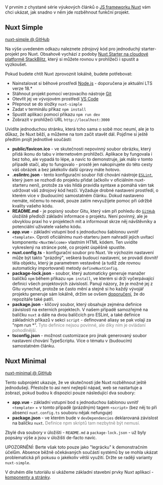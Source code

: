 V prvním z chystané série výukových článků o [JS frameworku Nuxt](https://nuxt.com/) vám chci ukázat, jak snadno v něm jde rozběhnout funkční projekt.

## Nuxt Simple

[nuxt-simple @ GitHub](https://github.com/AloisSeckar/demos-nuxt/tree/main/nuxt-simple)

Na výše uvedeném odkazu naleznete zdrojový kód pro jednoduchý starter-projekt pro Nuxt. Obsahově vychází z podoby [Nuxt Starter na cloudové platformě StackBlitz](https://stackblitz.com/github/nuxt/starter/tree/v3-stackblitz), který si můžete rovnou v prohlížeči i spustit a vyzkoušet.

Pokud budete chtít Nuxt zprovoznit lokálně, budete potřebovat:

- Nainstalovat si běhové prostředí [Node.js](https://nodejs.org/) - doporučena je aktuální LTS verze 18.*
- Stáhnout projekt pomocí verzovacího nástroje [Git](https://git-scm.com/)
- Otevřít jej ve vývojovém prostředí [VS Code](https://code.visualstudio.com/)
- Přepnout se do složky `nuxt-simple`
- Zadat v terminálu příkaz `npm install`
- Spustit aplikaci pomocí příkazu `npm run dev`
- Zobrazit v prohlížeči URL `http://localhost:3000`
 
 Uvidíte jednoduchou stránku, která toho sama o sobě moc neumí, ale je to důkaz, že Nuxt běží, a můžeme na tom začít stavět dál. Pojďme si ještě předtím projít jednotlivé součásti:
 
 - **public/favicon.ico** - ve skutečnosti nepovinný soubor obrázku, který přidá ikonu do tabu v internetovém prohlížeči. Aplikace by fungovala i bez toho, ale vypadá to lépe, a navíc to demonstruje, jak málo v tomto případě stačí, aby to fungovalo - prostě jen nakopírujete do této cesty váš obrázek a bez jakékoliv další úpravy máte hotovo.
 - **.eslintrc.json** - tento konfigurační soubor řídí chování nástroje [`ESLint`](https://eslint.org/), který jsem se rozhodl do projektu přidat (ačkoliv v oficiálním nuxt-starteru není), protože za vás hlídá pravidla syntaxe a pomáhá vám tak udržovat váš zdrojový kód hezčí. Vyžaduje drobné nastavení prostředí, o kterém více v (budoucím) samostatném článku. Dokud nastaveno nemáte, ničemu to nevadí, pouze zatím nevyužijete pomoc při údržbě kvality vašeho kódu.
 - **README.md** - je popisný soubor Gitu, který vám při pohledu do [`GitHub`](https://github.com/) úložiště předloží základní informace o projektu. Není povinný, ale je obvyklou praxí ho v projektech mít a informovat skrze něj návštěvníky a potenciální uživatele vašeho kódu.
 - **app.vue** - základní vstupní bod s jednoduchou šablonou uvnitř `<template>`. Oproti oficiálnímu nuxt-starteru jsem nahradil jejich uvítací komponentu `<NuxtWelcome>` vlastním HTML kódem. Ten uvidíte vykreslený na stránce poté, co projekt úspěšně spustíte.
 - **nuxt.config.ts** - konfigurační soubor pro Nuxt. Ve výchozím nastavení může být takto "prázdný", veškerá budoucí nastavení, se provádí dovnitř těla objektu, který je parametrem vestavěné (a tudíž zde rovnou automaticky importované) metody `defineNuxtConfig`.
 - **package-lock.json** - soubor, který automaticky generuje manažer balíčků `npm` během příkazu `npm install`, ve kterém si drží vyčerpávající definici všech projektových závislostí. Panují názory, že je možné jej z Gitu vynechat, protože se často mění a stejně si ho každý vývojář projektu generuje sám lokálně, držím se ovšem [doporučení](https://stackoverflow.com/a/44210813/3204544), že do repozitáře také patří.
 - **package.json** - klíčový soubor, který obsahuje zejména definice závislostí na externích projektech. V našem případě samozřejmě na balíčku `nuxt` a dále na dvou balíčcích pro ESLint, a také definice základních příkazů v sekci `script` - definované aliasy se pak volají za "npm run *". <span style="color: gray">Tyto definice nejsou povinné, ale díky ním je ovládaní pohodlnější.</span>
 - **tsconfig.json** - možnost customizace pro jinak generovaný soubor nastavení chování TypeScriptu. Více o tématu v (budoucím) samostatném článku.
 
 ## Nuxt Minimal

[nuxt-minimal @ GitHub](https://github.com/AloisSeckar/demos-nuxt/tree/main/nuxt-minimal)

Tento subprojekt ukazuje, že ve skutečnosti jde Nuxt rozběhnout ještě jednodušeji. Přestože to asi není nejlepší nápad, web se nastartuje a zobrazí, pokud budou k dispozici pouze následující dva soubory:

- **app.vue** - základní vstupní bod s jednoduchou šablonou uvnitř `<template>` + v tomto případě (prázdným) tagem `<script>` (bez něj to při absenci `nuxt.config.ts` souboru nějak nefunguje)
- **package.json** - ve kterém bude v `devDependencies`</span> deklarovaná závislost na balíčku `nuxt`. <span style="color: gray">Definice npm skriptů tam nezbytně být nemusí.</span>

Zbylé dva soubory v úložišti - `README.md` a `package-lock.json` - už byly popsány výše a jsou v úložišti de-facto navíc.

UPOZORNĚNÍ: Berte však toto pouze jako "legrácku" k demonstračním účelům. Absence běžně očekávaných součástí systémů by se mohla ukázat problematická při pokusu o jakékoliv větší využití. Držte se raději varianty `nuxt-simple`.

V druhém díle tutoriálu si ukážeme základní stavební prvky Nuxt aplikací - [komponenty a stránky](/article/nuxt-pages).
